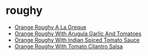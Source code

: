# roughy

 * [Orange Roughy A La Greque](index/o/orange-roughy-a-la-greque-243.json)
 * [Orange Roughy With Arugula Garlic And Tomatoes](index/o/orange-roughy-with-arugula-garlic-and-tomatoes-196.json)
 * [Orange Roughy With Indian Spiced Tomato Sauce](index/o/orange-roughy-with-indian-spiced-tomato-sauce-106415.json)
 * [Orange Roughy With Tomato Cilantro Salsa](index/o/orange-roughy-with-tomato-cilantro-salsa-103757.json)
